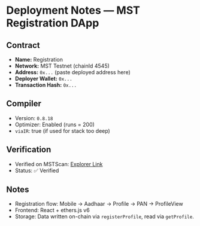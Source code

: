 # Deployment Notes — MST Registration DApp

## Contract
- **Name:** Registration
- **Network:** MST Testnet (chainId 4545)
- **Address:** `0x...` (paste deployed address here)
- **Deployer Wallet:** `0x...`
- **Transaction Hash:** `0x...`

## Compiler
- Version: `0.8.18`
- Optimizer: Enabled (runs = 200)
- `viaIR`: true (if used for stack too deep)

## Verification
- Verified on MSTScan: [Explorer Link](https://mstscan.com/address/0x.../contracts)  
- Status: ✅ Verified

## Notes
- Registration flow: Mobile → Aadhaar → Profile → PAN → ProfileView
- Frontend: React + ethers.js v6
- Storage: Data written on-chain via `registerProfile`, read via `getProfile`.